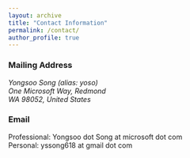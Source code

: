 ```yaml
---
layout: archive
title: "Contact Information"
permalink: /contact/
author_profile: true
---
```


<!--### Office

Microsoft Building 99, Redmond, WA 98052-->

### Mailing Address

<address>
Yongsoo Song (alias: yoso) <br /> One Microsoft Way, Redmond <br /> WA 98052, United States
</address> 

### Email

Professional: Yongsoo dot Song at microsoft dot com <br />
Personal: yssong618 at gmail dot com

<!--### Phone

+1 (858) 249 - 9390-->